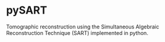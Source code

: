 pySART
======

Tomographic reconstruction using the Simultaneous Algebraic Reconstruction Technique (SART) implemented in python.

